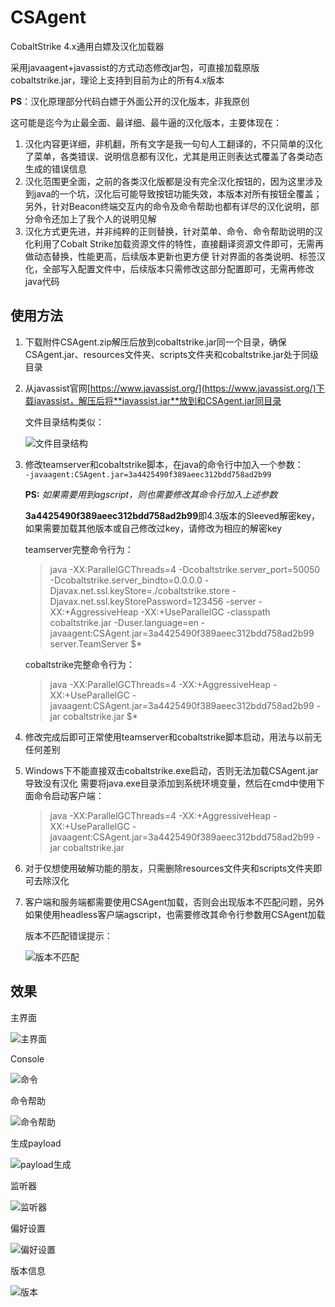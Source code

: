 # CSAgent

CobaltStrike 4.x通用白嫖及汉化加载器

采用javaagent+javassist的方式动态修改jar包，可直接加载原版cobaltstrike.jar，理论上支持到目前为止的所有4.x版本

**PS**：汉化原理部分代码白嫖于外面公开的汉化版本，非我原创

这可能是迄今为止最全面、最详细、最牛逼的汉化版本，主要体现在：
1. 汉化内容更详细，非机翻，所有文字是我一句句人工翻译的，不只简单的汉化了菜单，各类错误、说明信息都有汉化，尤其是用正则表达式覆盖了各类动态生成的错误信息
2. 汉化范围更全面，之前的各类汉化版都是没有完全汉化按钮的，因为这里涉及到java的一个坑，汉化后可能导致按钮功能失效，本版本对所有按钮全覆盖；
   另外，针对Beacon终端交互内的命令及命令帮助也都有详尽的汉化说明，部分命令还加上了我个人的说明见解
3. 汉化方式更先进，并非纯粹的正则替换，针对菜单、命令、命令帮助说明的汉化利用了Cobalt Strike加载资源文件的特性，直接翻译资源文件即可，无需再做动态替换，性能更高，后续版本更新也更方便
   针对界面的各类说明、标签汉化，全部写入配置文件中，后续版本只需修改这部分配置即可，无需再修改java代码

## 使用方法
1. 下载附件CSAgent.zip解压后放到cobaltstrike.jar同一个目录，确保CSAgent.jar、resources文件夹、scripts文件夹和cobaltstrike.jar处于同级目录

2. 从javassist官网[https://www.javassist.org/](https://www.javassist.org/)下载javassist，解压后将**javassist.jar**放到和CSAgent.jar同目录
   
   文件目录结构类似： 

   ![文件目录结构](/images/8tree.jpg?raw=true "文件目录结构")
   
3. 修改teamserver和cobaltstrike脚本，在java的命令行中加入一个参数：  
    `-javaagent:CSAgent.jar=3a4425490f389aeec312bdd758ad2b99`

    **PS:** *如果需要用到agscript，则也需要修改其命令行加入上述参数*
    
    **3a4425490f389aeec312bdd758ad2b99**即4.3版本的Sleeved解密key，如果需要加载其他版本或自己修改过key，请修改为相应的解密key
    
    teamserver完整命令行为：
    
    >java -XX:ParallelGCThreads=4 -Dcobaltstrike.server_port=50050 -Dcobaltstrike.server_bindto=0.0.0.0 -Djavax.net.ssl.keyStore=./cobaltstrike.store -Djavax.net.ssl.keyStorePassword=123456 -server -XX:+AggressiveHeap -XX:+UseParallelGC -classpath cobaltstrike.jar -Duser.language=en -javaagent:CSAgent.jar=3a4425490f389aeec312bdd758ad2b99 server.TeamServer $*
    
    cobaltstrike完整命令行为：
    
    >java -XX:ParallelGCThreads=4 -XX:+AggressiveHeap -XX:+UseParallelGC -javaagent:CSAgent.jar=3a4425490f389aeec312bdd758ad2b99 -jar cobaltstrike.jar $*
    
4. 修改完成后即可正常使用teamserver和cobaltstrike脚本启动，用法与以前无任何差别

5. Windows下不能直接双击cobaltstrike.exe启动，否则无法加载CSAgent.jar导致没有汉化
   需要将java.exe目录添加到系统环境变量，然后在cmd中使用下面命令启动客户端：
   
   >java -XX:ParallelGCThreads=4 -XX:+AggressiveHeap -XX:+UseParallelGC -javaagent:CSAgent.jar=3a4425490f389aeec312bdd758ad2b99 -jar cobaltstrike.jar
   
6. 对于仅想使用破解功能的朋友，只需删除resources文件夹和scripts文件夹即可去除汉化

7. 客户端和服务端都需要使用CSAgent加载，否则会出现版本不匹配问题，另外如果使用headless客户端agscript，也需要修改其命令行参数用CSAgent加载
   
   版本不匹配错误提示：
   
   ![版本不匹配](/images/9version.jpg?raw=true "版本不匹配")

## 效果
主界面

![主界面](/images/1主界面.jpg?raw=true "主界面")

Console

![命令](/images/2命令.jpg?raw=true "命令")

命令帮助

![命令帮助](/images/3命令帮助.jpg?raw=true "命令帮助")

生成payload

![payload生成](/images/4payload生成.jpg?raw=true "payload生成")

监听器

![监听器](/images/5监听器.jpg?raw=true "监听器")

偏好设置

![偏好设置](/images/6偏好设置.jpg?raw=true "偏好设置")

版本信息

![版本](/images/7版本.jpg?raw=true "版本")